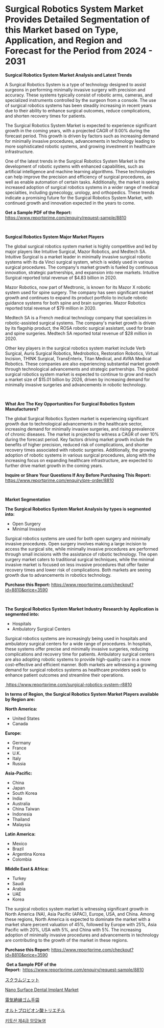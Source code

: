 <p><h1>Surgical Robotics System Market Provides Detailed Segmentation of this Market based on Type, Application, and Region and Forecast for the Period from 2024 - 2031</h1></p><p><strong>Surgical Robotics System Market Analysis and Latest Trends</strong></p>
<p><p>A Surgical Robotics System is a type of technology designed to assist surgeons in performing minimally invasive surgery with precision and accuracy. These systems typically consist of robotic arms, cameras, and specialized instruments controlled by the surgeon from a console. The use of surgical robotics systems has been steadily increasing in recent years due to their ability to enhance surgical outcomes, reduce complications, and shorten recovery times for patients.</p><p>The Surgical Robotics System Market is expected to experience significant growth in the coming years, with a projected CAGR of 9.00% during the forecast period. This growth is driven by factors such as increasing demand for minimally invasive procedures, advancements in technology leading to more sophisticated robotic systems, and growing investment in healthcare infrastructure.</p><p>One of the latest trends in the Surgical Robotics System Market is the development of robotic systems with enhanced capabilities, such as artificial intelligence and machine learning algorithms. These technologies can help improve the precision and efficiency of surgical procedures, as well as enable automation of certain tasks. Additionally, the market is seeing increased adoption of surgical robotics systems in a wider range of medical specialties, including gynecology, urology, and orthopedics. These trends indicate a promising future for the Surgical Robotics System Market, with continued growth and innovation expected in the years to come.</p></p>
<p><strong>Get a Sample PDF of the Report:&nbsp;</strong> <a href="https://www.reportprime.com/enquiry/request-sample/8810">https://www.reportprime.com/enquiry/request-sample/8810</a></p>
<p>&nbsp;</p>
<p><strong>Surgical Robotics System Major Market Players</strong></p>
<p><p>The global surgical robotics system market is highly competitive and led by major players like Intuitive Surgical, Mazor Robotics, and Medtech SA. Intuitive Surgical is a market leader in minimally invasive surgical robotic systems with its da Vinci surgical system, which is widely used in various surgical procedures. The company's market growth is fueled by continuous innovation, strategic partnerships, and expansion into new markets. Intuitive Surgical reported total revenue of $4.83 billion in 2020.</p><p>Mazor Robotics, now part of Medtronic, is known for its Mazor X robotic system used for spine surgery. The company has seen significant market growth and continues to expand its product portfolio to include robotic guidance systems for both spine and brain surgeries. Mazor Robotics reported total revenue of $79 million in 2020.</p><p>Medtech SA is a French medical technology company that specializes in robotic-assisted surgical systems. The company's market growth is driven by its flagship product, the ROSA robotic surgical assistant, used for brain and spine surgeries. Medtech SA reported total revenue of $28 million in 2020.</p><p>Other key players in the surgical robotics system market include Verb Surgical, Auris Surgical Robotics, Medrobotics, Restoration Robotics, Virtual Incision, THINK Surgical, TransEnterix, Titan Medical, and AVRA Medical Robotics. These companies are also experiencing substantial market growth through technological advancements and strategic partnerships. The global surgical robotics system market is expected to continue to grow and reach a market size of $15.01 billion by 2026, driven by increasing demand for minimally invasive surgeries and advancements in robotic technology.</p></p>
<p>&nbsp;</p>
<p><strong>What Are The Key Opportunities For Surgical Robotics System Manufacturers?</strong></p>
<p><p>The global Surgical Robotics System market is experiencing significant growth due to technological advancements in the healthcare sector, increasing demand for minimally invasive surgeries, and rising prevalence of chronic diseases. The market is projected to witness a CAGR of over 10% during the forecast period. Key factors driving market growth include the benefits of higher precision, reduced risk of complications, and shorter recovery times associated with robotic surgeries. Additionally, the growing adoption of robotic systems in various surgical procedures, along with the increasing focus on expanding healthcare infrastructure, are expected to further drive market growth in the coming years.</p></p>
<p><strong>Inquire or Share Your Questions If Any Before Purchasing This Report:</strong> <a href="https://www.reportprime.com/enquiry/pre-order/8810">https://www.reportprime.com/enquiry/pre-order/8810</a></p>
<p>&nbsp;</p>
<p><strong>Market Segmentation</strong></p>
<p><strong>The Surgical Robotics System Market Analysis by types is segmented into:</strong></p>
<p><ul><li>Open Surgery</li><li>Minimal Invasive</li></ul></p>
<p><p>Surgical robotics systems are used for both open surgery and minimally invasive procedures. Open surgery involves making a large incision to access the surgical site, while minimally invasive procedures are performed through small incisions with the assistance of robotic technology. The open surgery market caters to traditional surgical techniques, while the minimal invasive market is focused on less invasive procedures that offer faster recovery times and lower risk of complications. Both markets are seeing growth due to advancements in robotics technology.</p></p>
<p><strong>Purchase this Report:&nbsp;</strong><a href="https://www.reportprime.com/checkout?id=8810&price=3590">https://www.reportprime.com/checkout?id=8810&price=3590</a></p>
<p>&nbsp;</p>
<p><strong>The Surgical Robotics System Market Industry Research by Application is segmented into:</strong></p>
<p><ul><li>Hospitals</li><li>Ambulatory Surgical Centers</li></ul></p>
<p><p>Surgical robotics systems are increasingly being used in hospitals and ambulatory surgical centers for a wide range of procedures. In hospitals, these systems offer precise and minimally invasive surgeries, reducing complications and recovery time for patients. Ambulatory surgical centers are also adopting robotic systems to provide high-quality care in a more cost-effective and efficient manner. Both markets are witnessing a growing demand for surgical robotics systems as healthcare providers seek to enhance patient outcomes and streamline their operations.</p></p>
<p><a href="https://www.reportprime.com/surgical-robotics-system-r8810">&nbsp;https://www.reportprime.com/surgical-robotics-system-r8810</a></p>
<p><strong>In terms of Region, the Surgical Robotics System Market Players available by Region are:</strong></p>
<p>
    <p> <strong> North America: </strong>
        <ul>
            <li>United States</li>
            <li>Canada</li>
        </ul>
        </p> 
    <p> <strong> Europe: </strong>
        <ul>
            <li>Germany</li>
            <li>France</li>
            <li>U.K.</li>
            <li>Italy</li>
            <li>Russia</li>
        </ul>
        </p> 
    <p> <strong> Asia-Pacific: </strong>
        <ul>
            <li>China</li>
            <li>Japan</li>
            <li>South Korea</li>
            <li>India</li>
            <li>Australia</li>
            <li>China Taiwan</li>
            <li>Indonesia</li>
            <li>Thailand</li>
            <li>Malaysia</li>
        </ul>
        </p> 
    <p> <strong> Latin America: </strong>
        <ul>
            <li>Mexico</li>
            <li>Brazil</li>
            <li>Argentina Korea</li>
            <li>Colombia</li>
        </ul>
        </p> 
    <p> <strong> Middle East & Africa: </strong>
        <ul>
            <li>Turkey</li>
            <li>Saudi</li>
            <li>Arabia</li>
            <li>UAE</li>
            <li>Korea</li>
        </ul>
    </p>
    </p>
<p><p>The surgical robotics system market is witnessing significant growth in North America (NA), Asia Pacific (APAC), Europe, USA, and China. Among these regions, North America is expected to dominate the market with a market share percent valuation of 45%, followed by Europe with 25%, Asia Pacific with 20%, USA with 5%, and China with 5%. The increasing adoption of minimally invasive procedures and advancements in technology are contributing to the growth of the market in these regions.</p></p>
<p><strong>Purchase this Report: </strong><a href="https://www.reportprime.com/checkout?id=8810&price=3590">https://www.reportprime.com/checkout?id=8810&price=3590</a></p>
<p>&nbsp;<strong>Get a Sample PDF of the Report:&nbsp;&nbsp;</strong><a href="https://www.reportprime.com/enquiry/request-sample/8810">https://www.reportprime.com/enquiry/request-sample/8810</a></p>
<p><strong></strong></p>
<p><p><a href="https://medium.com/@raymanta28/%E3%82%B9%E3%82%AF%E3%83%A9%E3%83%A0%E3%82%B8%E3%82%A7%E3%83%83%E3%83%88%E5%B8%82%E5%A0%B4%E3%81%AE%E5%B1%95%E6%9C%9B-%E7%94%A3%E6%A5%AD%E6%A6%82%E8%A6%81%E3%81%A8%E4%BA%88%E6%B8%AC-2024%E5%B9%B4%E3%81%8B%E3%82%892031%E5%B9%B4-af838b82b20b">スクラムジェット</a></p><p><a href="https://github.com/myacatherineblakecaczo9vcsw/Market-Research-Report-List-2/blob/main/nano-surface-dental-implant-market.md">Nano Surface Dental Implant Market</a></p><p><a href="https://medium.com/@anabelavenport7854/%E9%9B%BB%E6%B0%97%E7%B5%B6%E7%B8%81%E3%82%B4%E3%83%A0%E6%89%8B%E8%A2%8B%E5%B8%82%E5%A0%B4%E8%A6%8F%E6%A8%A1%E3%81%AF-%E4%B8%96%E7%95%8C%E7%94%A3%E6%A5%AD%E3%81%AB%E3%81%8A%E3%81%91%E3%82%8B%E6%9C%80%E9%81%A9%E3%81%AA%E3%83%9E%E3%83%BC%E3%82%B1%E3%83%86%E3%82%A3%E3%83%B3%E3%82%B0%E3%83%81%E3%83%A3%E3%83%8D%E3%83%AB%E3%82%92%E7%A4%BA%E3%81%97%E3%81%A6%E3%81%84%E3%81%BE%E3%81%99-73f1b9f7863b">電気絶縁ゴム手袋</a></p><p><a href="https://github.com/SarahFahey88/Market-Research-Report-List-1/blob/main/682403923163.md">オルトプロピオン酸トリエチル</a></p><p><a href="https://medium.com/@maksymilianbaran1901/%ED%82%A4%ED%86%A0%EC%82%B0-%EC%BF%BC%ED%84%B0%EB%84%88%EB%A6%AC-%EC%95%94%EB%AA%A8%EB%8A%84-%EC%97%BC-%EC%8B%9C%EC%9E%A5-%EA%B7%9C%EB%AA%A8-%EB%B0%8F-%EC%8B%9C%EC%9E%A5-%ED%8A%B8%EB%A0%8C%EB%93%9C-%EC%99%84%EC%A0%84%ED%95%9C-%EC%82%B0%EC%97%85-%EA%B0%9C%EC%9A%94-2024-2031-98fad29bf701">키토산 제4급 암모늄염</a></p></p>